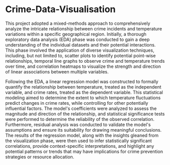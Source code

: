 # Crime-Data-Visualisation

This project adopted a mixed-methods approach to comprehensively analyze the intricate relationship between crime incidents and temperature variations within a specific geographical region. Initially, a thorough exploratory data analysis (EDA) phase was conducted to gain a deep understanding of the individual datasets and their potential interactions. This phase involved the application of diverse visualization techniques, including, but not limited to, scatter plots to identify potential point-wise relationships, temporal line graphs to observe crime and temperature trends over time, and correlation heatmaps to visualize the strength and direction of linear associations between multiple variables.

Following the EDA, a linear regression model was constructed to formally quantify the relationship between temperature, treated as the independent variable, and crime rates, treated as the dependent variable. This statistical modeling aimed to determine the extent to which temperature fluctuations predict changes in crime rates, while controlling for other potentially influential factors. The model's coefficients were analyzed to assess the magnitude and direction of the relationship, and statistical significance tests were performed to determine the reliability of the observed correlation. Furthermore, residual analysis was conducted to validate the model's assumptions and ensure its suitability for drawing meaningful conclusions. The results of the regression model, along with the insights gleaned from the visualization phase, were then used to infer statistically significant correlations, provide context-specific interpretations, and highlight any potential patterns or trends that may have implications for crime prevention strategies or resource allocation.


